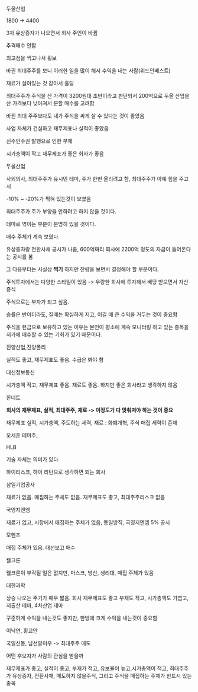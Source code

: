 두올산업



1800 -> 4400

3자 유상증자가 나오면서 회사 주인이 바뀜

추격매수 안함

최고점을 찍고나서 횡보

바귄 최대주주를 보니 이러한 일을 많이 해서 수익을 내는 사람(위드인베스트)



재료가 살아있는 것 같아서 홀딩

최대주주가 주식을 산 가격이 3200원대 초반이라고 판단되서 200억으로 두올 산업을 산 가격보다 낮아져서 분할 매수를 고려함 

바뀐 최대 주주보다도 내가 주식을 싸게 살 수 있다는 것이 좋았음

사업 자체가 건실하고 재무제표나 실적이 좋았음

신주인수권 발행으로 인한 부채

시가총액이 작고 재무제표가 좋은 회사가 좋음

두올산업 



사외의사, 최대주주가 유시민 테마, 주가 한번 올리려고 함, 최대주주가 아예 힘을 주고서

-10% ~ -20%가 찍혀 있는것이 보였음

최대주주가 주가 부양을 안하려고 하지 않을 것이다.

테마로 엮이는 부분이 분명히 있을 것이다.

매수 주체가 계속 보였다.



유상증자랑 전환사채 공시가 나옴, 600억짜리 회사에 2200억 정도의 자금이 들어온다는 공시를 봄

그 다음부터는 사실상 **찍기** 하지만 잔량을 보면서 결정해야 할 부분이다. 



주식투자에서는 다양한 스타일이 있음 -> 우량한 회사에 투자해서 배당 받으면서 자산증식

주식으로는 부자가 되고 싶음. 

승률은 반이더라도, 질때는 확실하게 지고, 이길 때 큰 수익을 거두는 것이 중요함

 

주식을 현금으로 보유하고 있는 이유는 본인이 평소에 계속 모니터링 하고 있는 종목을 저가에 매수할 수 있는 기회가 있기 때문이다. 



진양산업,진양폴리

실적도 좋고, 재무제표도 좋음. 수급은 봐야 함

대신정보통신

시가총액 작고, 재무제표 좋음. 재료도 좋음. 하지만 좋은 회사라고 생각하지 않음

한네트

**회사의 재무제표, 실적, 최대주주, 재료 -> 이정도가 다 맞춰져야 하는 것이 중요**

재무제표 실적, 시가총액, 주도하는 세력, 재료 : 화폐개혁, 주식 매집 세력이 존재

오세훈 테마주, 

HLB

기술 자체는 의미가 있다.

하이리스크, 하이 리턴으로 생각하면 되는 회사

삼일기업공사

재료가 없음. 매집하는 주체도 없음. 재무제표도 좋고, 최대주주리스크 없음

국영지엔엠

재료가 없고, 시장에서 매집하는 주체가 없음, 동일방직, 국영지엔엠 5% 공시

모헨즈

매집 주체가 있음. 대선보고 매수

웰크론 

웰크론이 부각될 일은 없지만, 마스크, 방산, 생리대, 매집 주체가 있음

대한과학

상승 나오는 주기가 매우 짧음. 회사 재무제표도 좋고 부채도 적고, 시가총액도 가볍고, 저출산 테마, 4차산업 테마

꾸준하게 수익을 내는것도 좋지만, 한방에 크게 수익을 내는것이 중요함

이낙연, 황교안

국일신동, 남선알미우 -> 최대주주 매도



어떤 후보자가 사람의 관심을 받을까

재무제표가 좋고, 실적이 좋고, 부재가 적고, 유보율이 높고,시가총액이 적고, 최대주주가 유상증자, 전환사채, 매도하지 않을주식, 그리고 주식을 매집하는 주체가 반드시 있는 종목